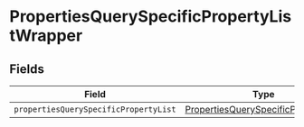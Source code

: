 # PropertiesQuerySpecificPropertyListWrapper


## Fields

| Field                                                                                             | Type                                                                                              | Required                                                                                          | Description                                                                                       |
| ------------------------------------------------------------------------------------------------- | ------------------------------------------------------------------------------------------------- | ------------------------------------------------------------------------------------------------- | ------------------------------------------------------------------------------------------------- |
| `propertiesQuerySpecificPropertyList`                                                             | [PropertiesQuerySpecificPropertyList](../../models/shared/propertiesqueryspecificpropertylist.md) | :heavy_minus_sign:                                                                                | N/A                                                                                               |